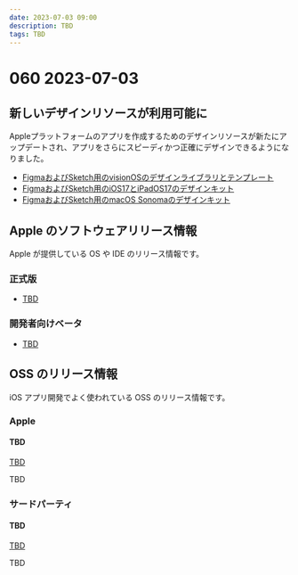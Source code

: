 ```yaml
---
date: 2023-07-03 09:00
description: TBD
tags: TBD
---
```

# 060 2023-07-03

## 新しいデザインリソースが利用可能に
Appleプラットフォームのアプリを作成するためのデザインリソースが新たにアップデートされ、アプリをさらにスピーディかつ正確にデザインできるようになりました。

- [FigmaおよびSketch用のvisionOSのデザインライブラリとテンプレート](https://developer.apple.com/design/resources/#visionos-apps)
- [FigmaおよびSketch用のiOS17とiPadOS17のデザインキット](https://developer.apple.com/design/resources/)
- [FigmaおよびSketch用のmacOS Sonomaのデザインキット](https://developer.apple.com/design/resources/#macos-apps)


## Apple のソフトウェアリリース情報

Apple が提供している OS や IDE のリリース情報です。

### 正式版

- [TBD](TBD)

### 開発者向けベータ

- [TBD](TBD)

## OSS のリリース情報

iOS アプリ開発でよく使われている OSS のリリース情報です。

### Apple

#### TBD

[TBD](TBD)

TBD

### サードパーティ

#### TBD

[TBD](TBD)

TBD
